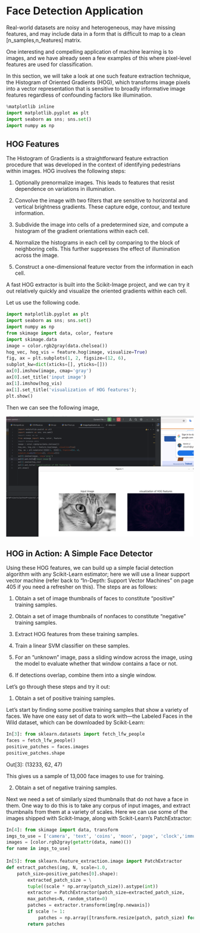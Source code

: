 # Face Detection Application

Real-world datasets are noisy and heterogeneous, may have missing features, and may include data in a form that is difficult to map to a clean [n_samples,n_features] matrix.

One interesting and compelling application of machine learning is to images, and we have already seen a few examples of this where pixel-level features are used for classification.

In this section, we will take a look at one such feature extraction technique, the Histogram of Oriented Gradients (HOG), which transforms image pixels into a vector representation that is sensitive to broadly informative image features regardless of confounding factors like illumination.

```python
%matplotlib inline
import matplotlib.pyplot as plt
import seaborn as sns; sns.set()
import numpy as np
```

## HOG Features

The Histogram of Gradients is a straightforward feature extraction procedure that was developed in the context of identifying pedestrians within images. HOG involves
the following steps:

1. Optionally prenormalize images. This leads to features that resist dependence on variations in illumination.

2. Convolve the image with two filters that are sensitive to horizontal and vertical brightness gradients. These capture edge, contour, and texture information.

3. Subdivide the image into cells of a predetermined size, and compute a histogram of the gradient orientations within each cell.

4. Normalize the histograms in each cell by comparing to the block of neighboring cells. This further suppresses the effect of illumination across the image.

5. Construct a one-dimensional feature vector from the information in each cell.

A fast HOG extractor is built into the Scikit-Image project, and we can try it out relatively quickly and visualize the oriented gradients within each cell.

Let us use the following code.

```python
import matplotlib.pyplot as plt
import seaborn as sns; sns.set()
import numpy as np
from skimage import data, color, feature
import skimage.data
image = color.rgb2gray(data.chelsea())
hog_vec, hog_vis = feature.hog(image, visualize=True)
fig, ax = plt.subplots(1, 2, figsize=(12, 6),
subplot_kw=dict(xticks=[], yticks=[]))
ax[0].imshow(image, cmap='gray')
ax[0].set_title('input image')
ax[1].imshow(hog_vis)
ax[1].set_title('visualization of HOG features');
plt.show()
```

Then we can see the following image,

![hog_image](../../../../images/ml/hog_image.png)

## HOG in Action: A Simple Face Detector

Using these HOG features, we can build up a simple facial detection algorithm with
any Scikit-Learn estimator; here we will use a linear support vector machine (refer
back to “In-Depth: Support Vector Machines” on page 405 if you need a refresher on
this). The steps are as follows:

1. Obtain a set of image thumbnails of faces to constitute “positive” training samples.

2. Obtain a set of image thumbnails of nonfaces to constitute “negative” training samples.

3. Extract HOG features from these training samples.

4. Train a linear SVM classifier on these samples.

5. For an “unknown” image, pass a sliding window across the image, using the model to evaluate whether that window contains a face or not.

6. If detections overlap, combine them into a single window.

Let’s go through these steps and try it out:

1. Obtain a set of positive training samples.

Let’s start by finding some positive training samples that show a variety of faces.
We have one easy set of data to work with—the Labeled Faces in the Wild dataset,
which can be downloaded by Scikit-Learn:

```python
In[3]: from sklearn.datasets import fetch_lfw_people
faces = fetch_lfw_people()
positive_patches = faces.images
positive_patches.shape
```

Out[3]: (13233, 62, 47)

This gives us a sample of 13,000 face images to use for training.

2. Obtain a set of negative training samples.

Next we need a set of similarly sized thumbnails that do not have a face in them.
One way to do this is to take any corpus of input images, and extract thumbnails
from them at a variety of scales. Here we can use some of the images shipped
with Scikit-Image, along with Scikit-Learn’s PatchExtractor:

```python
In[4]: from skimage import data, transform
imgs_to_use = ['camera', 'text', 'coins', 'moon', 'page', 'clock','immunohistochemistry','chelsea', 'coffee', 'hubble_deep_field']
images = [color.rgb2gray(getattr(data, name)())
for name in imgs_to_use]

In[5]: from sklearn.feature_extraction.image import PatchExtractor
def extract_patches(img, N, scale=1.0,
    patch_size=positive_patches[0].shape):
        extracted_patch_size = \
        tuple((scale * np.array(patch_size)).astype(int))
        extractor = PatchExtractor(patch_size=extracted_patch_size,
        max_patches=N, random_state=0)
        patches = extractor.transform(img[np.newaxis])
        if scale != 1:
            patches = np.array([transform.resize(patch, patch_size) for patch in patches])
        return patches
```